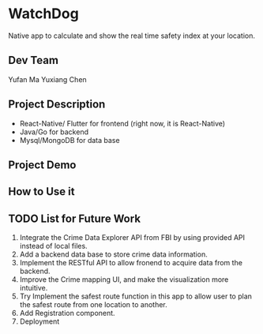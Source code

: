 # WatchDog
Native app to calculate and show the real time safety index at your location.

## Dev Team
Yufan Ma
Yuxiang Chen


## Project Description
- React-Native/ Flutter for frontend (right now, it is React-Native)
- Java/Go for backend
- Mysql/MongoDB for data base

## Project Demo

## How to Use it

## TODO List for Future Work
1. Integrate the Crime Data Explorer API from FBI by using provided API instead of local files.
2. Add a backend data base to store crime data information.
3. Implement the RESTful API to allow fronend to acquire data from the backend.
4. Improve the Crime mapping UI, and make the visualization more intuitive.
5. Try Implement the safest route function in this app to allow user to plan the safest route from one location to another.
6. Add Registration component.
7. Deployment


